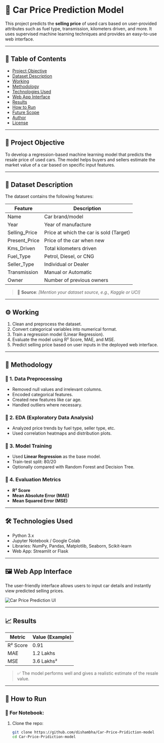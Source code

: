# 🚗 Car Price Prediction Model

This project predicts the **selling price** of used cars based on user-provided attributes such as fuel type, transmission, kilometers driven, and more. It uses supervised machine learning techniques and provides an easy-to-use web interface.

---

## 📌 Table of Contents

- [Project Objective](#project-objective)
- [Dataset Description](#dataset-description)
- [Working](#working)
- [Methodology](#methodology)
- [Technologies Used](#technologies-used)
- [Web App Interface](#web-app-interface)
- [Results](#results)
- [How to Run](#how-to-run)
- [Future Scope](#future-scope)
- [Author](#author)
- [License](#license)

---

## 🎯 Project Objective

To develop a regression-based machine learning model that predicts the resale price of used cars. The model helps buyers and sellers estimate the market value of a car based on specific input features.

---

## 📂 Dataset Description

The dataset contains the following features:

| Feature           | Description                              |
|------------------|------------------------------------------|
| Name             | Car brand/model                          |
| Year             | Year of manufacture                      |
| Selling_Price    | Price at which the car is sold (Target) |
| Present_Price    | Price of the car when new               |
| Kms_Driven       | Total kilometers driven                  |
| Fuel_Type        | Petrol, Diesel, or CNG                   |
| Seller_Type      | Individual or Dealer                     |
| Transmission     | Manual or Automatic                      |
| Owner            | Number of previous owners                |

> 📌 **Source**: *[Mention your dataset source, e.g., Kaggle or UCI]*

---

## ⚙️ Working

1. Clean and preprocess the dataset.
2. Convert categorical variables into numerical format.
3. Train a regression model (Linear Regression).
4. Evaluate the model using R² Score, MAE, and MSE.
5. Predict selling price based on user inputs in the deployed web interface.

---

## 🧠 Methodology

### 🔹 1. Data Preprocessing
- Removed null values and irrelevant columns.
- Encoded categorical features.
- Created new features like car age.
- Handled outliers where necessary.

### 🔹 2. EDA (Exploratory Data Analysis)
- Analyzed price trends by fuel type, seller type, etc.
- Used correlation heatmaps and distribution plots.

### 🔹 3. Model Training
- Used **Linear Regression** as the base model.
- Train-test split: 80/20
- Optionally compared with Random Forest and Decision Tree.

### 🔹 4. Evaluation Metrics
- **R² Score**
- **Mean Absolute Error (MAE)**
- **Mean Squared Error (MSE)**

---

## 🛠️ Technologies Used

- Python 3.x
- Jupyter Notebook / Google Colab
- Libraries: NumPy, Pandas, Matplotlib, Seaborn, Scikit-learn
- Web App: Streamlit or Flask

---

## 🖼️ Web App Interface

The user-friendly interface allows users to input car details and instantly view predicted selling prices.

![Car Price Prediction UI](images/Screenshot-UI.png)

---

## 📈 Results

| Metric        | Value (Example) |
|---------------|-----------------|
| R² Score      | 0.91            |
| MAE           | 1.2 Lakhs       |
| MSE           | 3.6 Lakhs²      |

> ✅ The model performs well and gives a realistic estimate of the resale value.

---

## 🚀 How to Run

### 🧪 For Notebook:

1. Clone the repo:
   ```bash
   git clone https://github.com/dishambha/Car-Price-Pridiction-model
   cd Car-Price-Pridiction-model
